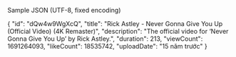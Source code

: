 Sample JSON (UTF-8, fixed encoding)

{
  "id": "dQw4w9WgXcQ",
  "title": "Rick Astley - Never Gonna Give You Up (Official Video) (4K Remaster)",
  "description": "The official video for ‘Never Gonna Give You Up’ by Rick Astley.",
  "duration": 213,
  "viewCount": 1691264093,
  "likeCount": 18535742,
  "uploadDate": "15 năm trước"
}

